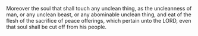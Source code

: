 Moreover the soul that shall touch any unclean thing, as the uncleanness of man, or any unclean beast, or any abominable unclean thing, and eat of the flesh of the sacrifice of peace offerings, which pertain unto the LORD, even that soul shall be cut off from his people.
